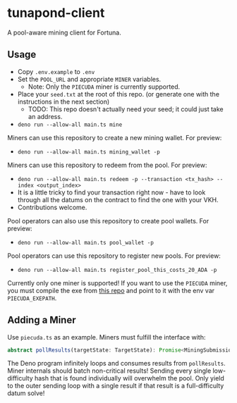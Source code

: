 # tunapond-client

A pool-aware mining client for Fortuna.

## Usage

- Copy `.env.example` to `.env`
- Set the `POOL_URL` and appropriate `MINER` variables.
    - Note: Only the `PIECUDA` miner is currently supported.
- Place your `seed.txt` at the root of this repo. (or generate one with the instructions in the next section)
    - TODO: This repo doesn't actually need your seed; it could just take an address.
- `deno run --allow-all main.ts mine`

Miners can use this repository to create a new mining wallet. For preview:

- `deno run --allow-all main.ts mining_wallet -p`
    
Miners can use this repository to redeem from the pool. For preview:

- `deno run --allow-all main.ts redeem -p --transaction <tx_hash> --index <output_index>`
- It is a little tricky to find your transaction right now - have to look through all the datums on the contract to find the one with your VKH.
- Contributions welcome.

Pool operators can also use this repository to create pool wallets. For preview:

- `deno run --allow-all main.ts pool_wallet -p` 

Pool operators can use this repository to register new pools. For preview:

- `deno run --allow-all main.ts register_pool_this_costs_20_ADA -p`


Currently only one miner is supported! If you want to use the `PIECUDA` miner, you must compile the exe from [this repo](https://github.com/Piefayth/SHA256CUDA) and point to it with the env var `PIECUDA_EXEPATH`.

## Adding a Miner

Use `piecuda.ts` as an example. Miners must fulfill the interface with:

```ts
abstract pollResults(targetState: TargetState): Promise<MiningSubmissionEntry[]>
```

The Deno program infinitely loops and consumes results from `pollResults`. Miner internals should batch non-critical results! Sending every single low-difficulty hash that is found individually will overwhelm the pool. Only yield to the outer sending loop with a single result if that result is a full-difficulty datum solve!